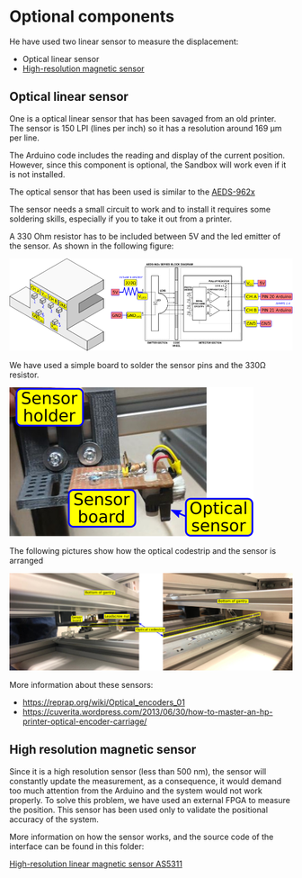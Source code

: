 # Optional components

He have used two linear sensor to measure the displacement:

- Optical linear sensor
- [High-resolution magnetic sensor](#high-resolution-magnetic-sensor)

## Optical linear sensor

One is a optical linear sensor that has been savaged from an old printer. The sensor is 150 LPI (lines per inch) so it has a resolution around 169 μm per line.

The Arduino code includes the reading and display of the current position. However, since this component is optional, the Sandbox will work even if it is not installed.

The optical sensor that has been used is similar to the [AEDS-962x](./linear_optical_sensor/aeds-962x_150lpi.pdf)

The sensor needs a small circuit to work and to install it requires some soldering skills, especially if you to take it out from a printer.

A 330 Ohm resistor has to be included between 5V and the led emitter of the sensor. As shown in the following figure:

![Sensor connexion](./linear_optical_sensor/optical_sensor_sch_connex.png)

We have used a simple board to solder the sensor pins and the 330Ω resistor.

![Sensor board](./linear_optical_sensor/sensor_board.png)

The following pictures show how the optical codestrip and the sensor is arranged

![Optical sensor arrangement](./linear_optical_sensor/optical_sensor_pictures.png)


More information about these sensors:

- https://reprap.org/wiki/Optical_encoders_01
- https://cuverita.wordpress.com/2013/06/30/how-to-master-an-hp-printer-optical-encoder-carriage/


## High resolution magnetic sensor

Since it is a high resolution sensor (less than 500 nm), the sensor will constantly update the measurement, as a consequence, it would demand too much attention from the Arduino and the system would not work properly. 
To solve this problem, we have used an external FPGA to measure the position. This sensor has been used only to validate the positional accuracy of the system.

More information on how the sensor works, and the source code of the interface can be found in this folder:

[High-resolution linear magnetic sensor AS5311](./as5311_magn_sens/.)

